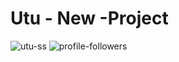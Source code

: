 
# Utu - New -Project
<img src="https://i.ibb.co/5s4YnHv/utu-ss.png" alt="utu-ss" border="0">
<img src="https://i.ibb.co/DD42whN/profile-followers.png" alt="profile-followers" border="0">
